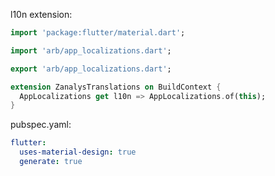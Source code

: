 l10n extension:
```dart
import 'package:flutter/material.dart';

import 'arb/app_localizations.dart';

export 'arb/app_localizations.dart';

extension ZanalysTranslations on BuildContext {
  AppLocalizations get l10n => AppLocalizations.of(this);
}
```

pubspec.yaml:
```yaml
flutter:
  uses-material-design: true
  generate: true
```